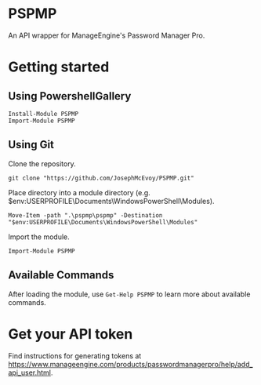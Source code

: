 # PSPMP
An API wrapper for ManageEngine's Password Manager Pro.

# Getting started #
## Using PowershellGallery ##
```
Install-Module PSPMP
Import-Module PSPMP
```

## Using Git ##
Clone the repository.
```
git clone "https://github.com/JosephMcEvoy/PSPMP.git"
```
Place directory into a module directory (e.g. $env:USERPROFILE\Documents\WindowsPowerShell\Modules).
```
Move-Item -path ".\pspmp\pspmp" -Destination "$env:USERPROFILE\Documents\WindowsPowerShell\Modules"
```
Import the module.
```
Import-Module PSPMP
```
## Available Commands ##
After loading the module, use `Get-Help PSPMP` to learn more about available commands.

# Get your API token #
Find instructions for generating tokens at https://www.manageengine.com/products/passwordmanagerpro/help/add_api_user.html.
